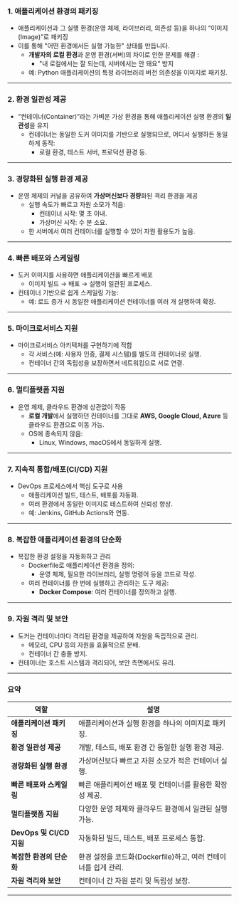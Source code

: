 ### **1. 애플리케이션 환경의 패키징**

- 애플리케이션과 그 실행 환경(운영 체제, 라이브러리, 의존성 등)을 하나의 “이미지(Image)”로 패키징
- 이를 통해 "어떤 환경에서든 실행 가능한" 상태를 만듭니다.
    - **개발자의 로컬 환경**과 운영 환경(서버)의 차이로 인한 문제를 해결 :
        - "내 로컬에서는 잘 되는데, 서버에서는 안 돼요" 방지
    - 예: Python 애플리케이션의 특정 라이브러리 버전 의존성을 이미지로 패키징.

---

### **2. 환경 일관성 제공**

- “컨테이너(Container)”라는 가벼운 가상 환경을 통해 애플리케이션 실행 환경의 **일관성**을 유지
    - 컨테이너는 동일한 도커 이미지를 기반으로 실행되므로, 어디서 실행하든 동일하게 동작:
        - 로컬 환경, 테스트 서버, 프로덕션 환경 등.

---

### **3. 경량화된 실행 환경 제공**

- 운영 체제의 커널을 공유하여 **가상머신보다 경량**화된 격리 환경을 제공
    - 실행 속도가 빠르고 자원 소모가 적음:
        - 컨테이너 시작: 몇 초 이내.
        - 가상머신 시작: 수 분 소요.
    - 한 서버에서 여러 컨테이너를 실행할 수 있어 자원 활용도가 높음.

---

### **4. 빠른 배포와 스케일링**

- 도커 이미지를 사용하면 애플리케이션을 빠르게 배포
    - 이미지 빌드 → 배포 → 실행이 일관된 프로세스.
- 컨테이너 기반으로 쉽게 스케일링 가능:
    - 예: 로드 증가 시 동일한 애플리케이션 컨테이너를 여러 개 실행하여 확장.

---

### **5. 마이크로서비스 지원**

- 마이크로서비스 아키텍처를 구현하기에 적합
    - 각 서비스(예: 사용자 인증, 결제 시스템)를 별도의 컨테이너로 실행.
    - 컨테이너 간의 독립성을 보장하면서 네트워킹으로 서로 연결.

---

### **6. 멀티플랫폼 지원**

- 운영 체제, 클라우드 환경에 상관없이 작동
    - **로컬 개발**에서 실행하던 컨테이너를 그대로 **AWS, Google Cloud, Azure** 등 클라우드 환경으로 이동 가능.
    - OS에 종속되지 않음:
        - Linux, Windows, macOS에서 동일하게 실행.

---

### **7. 지속적 통합/배포(CI/CD) 지원**

- DevOps 프로세스에서 핵심 도구로 사용
    - 애플리케이션 빌드, 테스트, 배포를 자동화.
    - 여러 환경에서 동일한 이미지로 테스트하여 신뢰성 향상.
    - 예: Jenkins, GitHub Actions와 연동.

---

### **8. 복잡한 애플리케이션 환경의 단순화**

- 복잡한 환경 설정을 자동화하고 관리
    - Dockerfile로 애플리케이션 환경을 정의:
        - 운영 체제, 필요한 라이브러리, 실행 명령어 등을 코드로 작성.
    - 여러 컨테이너를 한 번에 실행하고 관리하는 도구 제공:
        - **Docker Compose**: 여러 컨테이너를 정의하고 실행.

---

### **9. 자원 격리 및 보안**

- 도커는 컨테이너마다 격리된 환경을 제공하여 자원을 독립적으로 관리.
    - 메모리, CPU 등의 자원을 효율적으로 분배.
    - 컨테이너 간 충돌 방지.
- 컨테이너는 호스트 시스템과 격리되어, 보안 측면에서도 유리.

---

### **요약**

| **역할** | **설명** |
| --- | --- |
| **애플리케이션 패키징** | 애플리케이션과 실행 환경을 하나의 이미지로 패키징. |
| **환경 일관성 제공** | 개발, 테스트, 배포 환경 간 동일한 실행 환경 제공. |
| **경량화된 실행 환경** | 가상머신보다 빠르고 자원 소모가 적은 컨테이너 실행. |
| **빠른 배포와 스케일링** | 빠른 애플리케이션 배포 및 컨테이너를 활용한 확장성 제공. |
| **멀티플랫폼 지원** | 다양한 운영 체제와 클라우드 환경에서 일관된 실행 가능. |
| **DevOps 및 CI/CD 지원** | 자동화된 빌드, 테스트, 배포 프로세스 통합. |
| **복잡한 환경의 단순화** | 환경 설정을 코드화(Dockerfile)하고, 여러 컨테이너를 쉽게 관리. |
| **자원 격리와 보안** | 컨테이너 간 자원 분리 및 독립성 보장. |

---